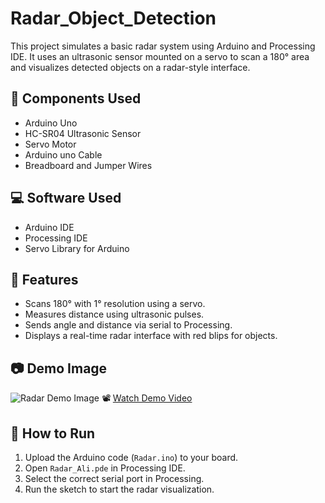 # Radar_Object_Detection

This project simulates a basic radar system using Arduino and Processing IDE. It uses an ultrasonic sensor mounted on a servo to scan a 180° area and visualizes detected objects on a radar-style interface.

## 🧰 Components Used
- Arduino Uno
- HC-SR04 Ultrasonic Sensor
- Servo Motor
- Arduino uno Cable
- Breadboard and Jumper Wires

## 💻 Software Used
- Arduino IDE
- Processing IDE
- Servo Library for Arduino

## 🚀 Features
- Scans 180° with 1° resolution using a servo.
- Measures distance using ultrasonic pulses.
- Sends angle and distance via serial to Processing.
- Displays a real-time radar interface with red blips for objects.

## 📷 Demo Image
![Radar Demo Image](Radar-Object-Detection/Images/radar2.jpg)
📽️ [Watch Demo Video]([https://drive.google.com/your-video-link](https://drive.google.com/file/d/1gGQ3WZd-kdcZeF58dnj2iXMMFxcitkBx/view))


## 📂 How to Run
1. Upload the Arduino code (`Radar.ino`) to your board.
2. Open `Radar_Ali.pde` in Processing IDE.
3. Select the correct serial port in Processing.
4. Run the sketch to start the radar visualization.


